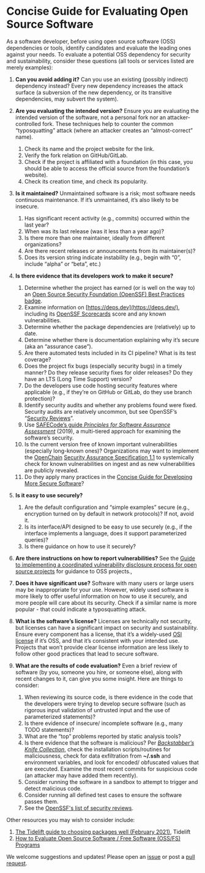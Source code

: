 # Concise Guide for Evaluating Open Source Software

As a software developer, before using open source software (OSS) dependencies or tools, identify candidates and evaluate the leading ones against your needs. To evaluate a potential OSS dependency for security and sustainability, consider these questions (all tools or services listed are merely examples):

1. **Can you avoid adding it?** Can you use an existing (possibly indirect) dependency instead? Every new dependency increases the attack surface (a subversion of the new dependency, or its transitive dependencies, may subvert the system).
2. **Are you evaluating the intended version?** Ensure you are evaluating the intended version of the software, not a personal fork nor an attacker-controlled fork. These techniques help to counter the common “typosquatting” attack (where an attacker creates an “almost-correct” name).
   1. Check its name and the project website for the link.
   2. Verify the fork relation on GitHub/GitLab.
   3. Check if the project is affiliated with a foundation (in this case, you should be able to access the official source from the foundation’s website).
   4. Check its creation time, and check its popularity.
3. **Is it maintained?** Unmaintained software is a risk; most software needs continuous maintenance. If it’s unmaintained, it’s also likely to be insecure.
   1. Has significant recent activity (e.g., commits) occurred within the last year?
   2. When was its last release (was it less than a year ago)?
   3. Is there more than one maintainer, ideally from different organizations?
   4. Are there recent releases or announcements from its maintainer(s)?
   5. Does its version string indicate instability (e.g., begin with “0”, include “alpha” or “beta”, etc.)
4. **Is there evidence that its developers work to make it secure?**
   1. Determine whether the project has earned (or is well on the way to) an [Open Source Security Foundation (OpenSSF) Best Practices badge](https://bestpractices.coreinfrastructure.org/).
   2. Examine information on [https://deps.dev](https://deps.dev/), including its [OpenSSF Scorecards](https://github.com/ossf/scorecard) score and any known vulnerabilities.
   3. Determine whether the package dependencies are (relatively) up to date.
   4. Determine whether there is documentation explaining why it’s secure (aka an “assurance case”).
   5. Are there automated tests included in its CI pipeline? What is its test coverage?
   6. Does the project fix bugs (especially security bugs) in a timely manner? Do they release security fixes for older releases? Do they have an LTS (Long Time Support) version?
   7. Do the developers use code hosting security features where applicable (e.g., if they’re on GitHub or GitLab, do they use branch protection)?
   8. Identify security audits and whether any problems found were fixed. Security audits are relatively uncommon, but see OpenSSF’s “[Security Reviews](https://github.com/ossf/security-reviews)”.
   9. Use [SAFECode’s guide _Principles for Software Assurance Assessment_](https://safecode.org/resource-managing-software-security/principles-of-software-assurance-assessment/) (2019), a multi-tiered approach for examining the software’s security.
   10. Is the current version free of known important vulnerabilities (especially long-known ones)? Organizations may want to implement the [OpenChain](https://www.openchainproject.org/) [Security Assurance Specification 1.1](https://github.com/OpenChain-Project/Security-Assurance-Specification/tree/main/Security-Assurance-Specification/1.1/en) to systemically check for known vulnerabilities on ingest and as new vulnerabilities are publicly revealed.
   11. Do they apply many practices in the [Concise Guide for Developing More Secure Software](https://github.com/ossf/wg-best-practices-os-developers/blob/main/docs/Concise-Guide-for-Evaluating-Open-Source-Software.md#readme)?
5. **Is it easy to use securely?**

   1. Are the default configuration and “simple examples” secure (e.g., encryption turned on by default in network protocols)? If not, avoid it.
   2. Is its interface/API designed to be easy to use securely (e.g., if the interface implements a language, does it support parameterized queries)?
   3. Is there guidance on how to use it securely?

6. **Are there instructions on how to report vulnerabilities?** See the [Guide to implementing a coordinated vulnerability disclosure process for open source projects](https://github.com/ossf/oss-vulnerability-guide/blob/main/guide.md#readme) for guidance to OSS projects.,
7. **Does it have significant use?** Software with many users or large users may be inappropriate for your use. However, widely used software is more likely to offer useful information on how to use it securely, and more people will care about its security. Check if a similar name is more popular - that could indicate a typosquatting attack.
8. **What is the software’s license?** Licenses are technically not security, but licenses can have a significant impact on security and sustainability. Ensure every component has a license, that it’s a widely-used [OSI license](https://opensource.org/licenses) if it’s OSS, and that it’s consistent with your intended use. Projects that won’t provide clear license information are less likely to follow other good practices that lead to secure software.
9. **What are the results of code evaluation?** Even a brief review of software (by you, someone you hire, or someone else), along with recent changes to it, can give you some insight. Here are things to consider:
   1. When reviewing its source code, is there evidence in the code that the developers were trying to develop secure software (such as rigorous input validation of untrusted input and the use of parameterized statements)?
   2. Is there evidence of insecure/ incomplete software (e.g., many TODO statements)?
   3. What are the “top” problems reported by static analysis tools?
   4. Is there evidence that the software is malicious? Per [_Backstabber’s Knife Collection_](https://arxiv.org/abs/2005.09535), check the installation scripts/routines for maliciousness, check for data exfiltration from **~/.ssh** and environment variables, and look for encoded/ obfuscated values that are executed. Examine the most recent commits for suspicious code (an attacker may have added them recently).
   5. Consider running the software in a sandbox to attempt to trigger and detect malicious code.
   6. Consider running all defined test cases to ensure the software passes them.
   7. See the [OpenSSF's list of security reviews](https://github.com/ossf/security-reviews/blob/main/Overview.md#readme).

Other resources you may wish to consider include:

1. [The Tidelift guide to choosing packages well (February 2021)](https://tidelift.com/subscription/choosing-open-source-packages-well), Tidelift
2. [How to Evaluate Open Source Software / Free Software (OSS/FS) Programs](https://dwheeler.com/oss_fs_eval.html)

We welcome suggestions and updates! Please open an [issue](https://github.com/ossf/wg-best-practices-os-developers/issues/) or post a [pull request](https://github.com/ossf/wg-best-practices-os-developers/pulls).
